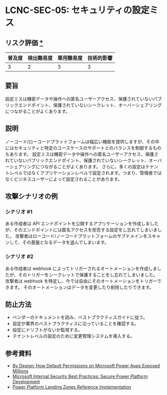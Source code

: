 # LCNC-SEC-05: セキュリティの設定ミス

## リスク評価 [*](https://owasp.org/www-project-top-ten/2017/Note_About_Risks)

| 普及度 | 検出難易度 | 悪用難易度 | 技術的影響 |
| --- | --- | --- | --- |
| 3 | 2 | 3 | 3 |

## 要旨

設定ミスは機密データや操作への匿名ユーザーアクセス、保護されていないパブリックエンドポイント、保護されていないシークレット、オーバーシェアリングにつながることがよくあります。

## 説明

ノーコード/ローコードプラットフォームは幅広い機能を提供しますが、その中にはセキュリティと特定のユースケースのサポートとのバランスを制御するものもあります。
設定ミスは機密データや操作への匿名ユーザーアクセス、保護されていないパブリックエンドポイント、保護されていないシークレット、オーバーシェアリングにつながることがよくあります。
さらに、多くの設定はテナントレベルではなくアプリケーションレベルで設定されます。つまり、管理者ではなくビジネスユーザーによって設定されることがあります。

## 攻撃シナリオの例

### シナリオ #1

ある作成者は API エンドポイントを公開するアプリケーションを作成しましたが、そのエンドポイントには匿名アクセスを拒否する設定をし忘れてしまいました。
攻撃者はローコード/ノーコードプラットフォームのサブドメインをスキャンして、その基盤となるデータを盗んでしまいます。

### シナリオ #2

ある作成者は webhook によってトリガーされるオートメーションを作成しましたが、そのトリガーをシークレットで保護することをし忘れてしまいました。
攻撃者は webhook を特定し、今では自由にそのオートメーションをトリガーできます。
そのオートメーションはデータを変更したり削除したりできます。

## 防止方法

- ベンダーのドキュメントを読み、ベストプラクティスガイドに従う。
- 設定が業界のベストプラクティスに沿っていることを確認する。
- 設定にドリフトがないか監視する。
- テナントレベルの設定のために変更管理システムを導入する。

## 参考資料

- [By Design: How Default Permissions on Microsoft Power Apps Exposed Millions](https://www.upguard.com/breaches/power-apps)
- [Microsoft Internal Security Best Practices: Secure Power Platform Development](https://www.youtube.com/watch?v=h9FrOEfc81s)
- [Power Platform Landing Zones Reference Implementation](https://github.com/microsoft/industry/blob/main/foundations/powerPlatform/referenceImplementation/readme.md#power-platform-landing-zones-reference-implementation)
